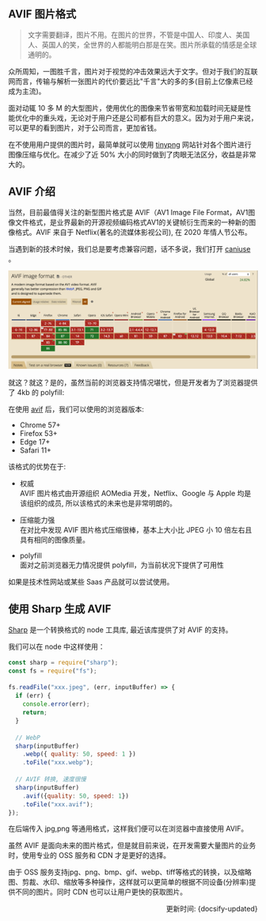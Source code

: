 ## AVIF 图片格式

> 文字需要翻译，图片不用。在图片的世界，不管是中国人、印度人、美国人、英国人的笑，全世界的人都能明白那是在笑。图片所承载的情感是全球通明的。

众所周知，一图胜千言，图片对于视觉的冲击效果远大于文字。但对于我们的互联网而言，传输与解析一张图片的代价要远比"千言"大的多的多(目前上亿像素已经成为主流)。

面对动辄 10 多 M 的大型图片，使用优化的图像来节省带宽和加载时间无疑是性能优化中的重头戏，无论对于用户还是公司都有巨大的意义。因为对于用户来说，可以更早的看到图片，对于公司而言，更加省钱。

在不使用用户提供的图片时，最简单就可以使用 [tinypng](https://tinypng.com/) 网站针对各个图片进行图像压缩与优化。在减少了近 50% 大小的同时做到了肉眼无法区分，收益是非常大的。

## AVIF 介绍

当然，目前最值得关注的新型图片格式是 AVIF（AV1 Image File Format，AV1图像文件格式，是业界最新的开源视频编码格式AV1的关键帧衍生而来的一种新的图像格式。AVIF 来自于 Netflix(著名的流媒体影视公司), 在 2020 年情人节公布。

当遇到新的技术时候，我们总是要考虑兼容问题，话不多说，我们打开 [caniuse](https://www.caniuse.com/) 。

![AVIF 现状](./AVIF.png)

就这？就这？是的，虽然当前的浏览器支持情况堪忧，但是开发者为了浏览器提供了 4kb 的 polyfill:

在使用 [avif](https://github.com/Kagami/avif.js) 后，我们可以使用的浏览器版本:

- Chrome 57+
- Firefox 53+
- Edge 17+
- Safari 11+

该格式的优势在于:

- 权威   
  AVIF 图片格式由开源组织 AOMedia 开发，Netflix、Google 与 Apple 均是该组织的成员, 所以该格式的未来也是非常明朗的。

- 压缩能力强   
  在对比中发现 AVIF 图片格式压缩很棒，基本上大小比 JPEG 小 10 倍左右且具有相同的图像质量。

- polyfill   
  面对之前浏览器无力情况提供 polyfill，为当前状况下提供了可用性

如果是技术性网站或某些 Saas 产品就可以尝试使用。

## 使用 Sharp 生成 AVIF

[Sharp](https://sharp.pixelplumbing.com/) 是一个转换格式的 node 工具库, 最近该库提供了对 AVIF 的支持。

我们可以在 node 中这样使用：

```js
const sharp = require("sharp");
const fs = require("fs");

fs.readFile("xxx.jpeg", (err, inputBuffer) => {
  if (err) {
    console.error(err);
    return;
  }

  // WebP
  sharp(inputBuffer)
    .webp({ quality: 50, speed: 1 })
    .toFile("xxx.webp");

  // AVIF 转换, 速度很慢
  sharp(inputBuffer)
    .avif({quality: 50, speed: 1})
    .toFile("xxx.avif");
});
```

在后端传入 jpg,png 等通用格式，这样我们便可以在浏览器中直接使用 AVIF。

虽然 AVIF 是面向未来的图片格式，但是就目前来说，在开发需要大量图片的业务时，使用专业的 OSS 服务和 CDN 才是更好的选择。  

由于 OSS 服务支持jpg、png、bmp、gif、webp、tiff等格式的转换，以及缩略图、剪裁、水印、缩放等多种操作，这样就可以更简单的根据不同设备(分辨率)提供不同的图片。同时 CDN 也可以让用户更快的获取图片。


<div style="float: right">更新时间: {docsify-updated}</div>
